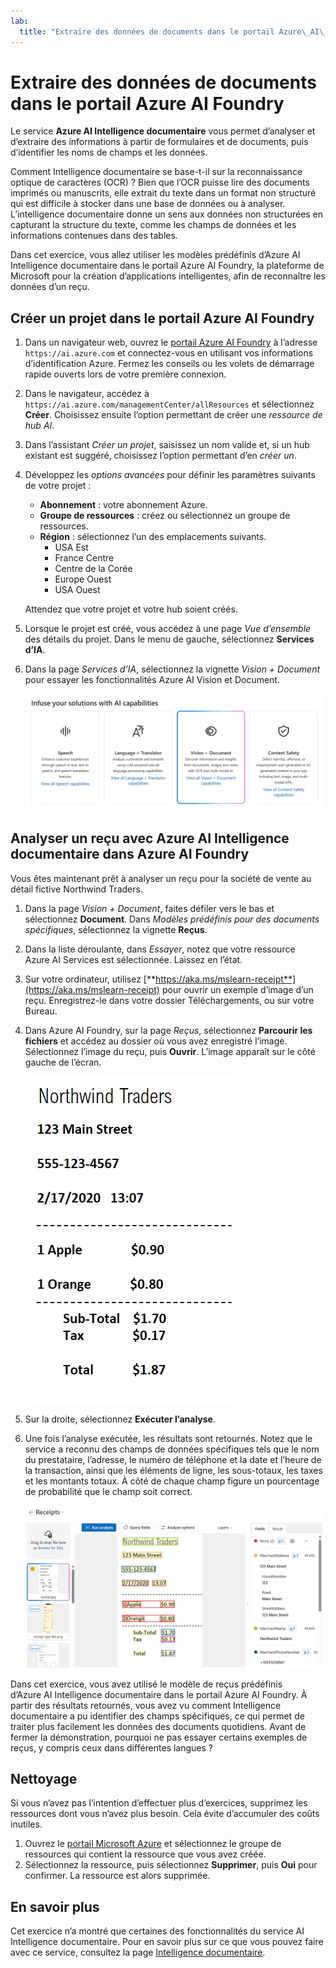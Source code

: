 ```yaml
---
lab:
  title: "Extraire des données de documents dans le portail Azure\_AI\_Foundry"
---
```


# Extraire des données de documents dans le portail Azure AI Foundry

Le service **Azure AI Intelligence documentaire** vous permet d’analyser et d’extraire des informations à partir de formulaires et de documents, puis d’identifier les noms de champs et les données. 

Comment Intelligence documentaire se base-t-il sur la reconnaissance optique de caractères (OCR) ? Bien que l’OCR puisse lire des documents imprimés ou manuscrits, elle extrait du texte dans un format non structuré qui est difficile à stocker dans une base de données ou à analyser. L’intelligence documentaire donne un sens aux données non structurées en capturant la structure du texte, comme les champs de données et les informations contenues dans des tables. 

Dans cet exercice, vous allez utiliser les modèles prédéfinis d’Azure AI Intelligence documentaire dans le portail Azure AI Foundry, la plateforme de Microsoft pour la création d’applications intelligentes, afin de reconnaître les données d’un reçu. 

## Créer un projet dans le portail Azure AI Foundry

1. Dans un navigateur web, ouvrez le [portail Azure AI Foundry](https://ai.azure.com) à l’adresse `https://ai.azure.com` et connectez-vous en utilisant vos informations d’identification Azure. Fermez les conseils ou les volets de démarrage rapide ouverts lors de votre première connexion. 

1. Dans le navigateur, accédez à `https://ai.azure.com/managementCenter/allResources` et sélectionnez **Créer**. Choisissez ensuite l’option permettant de créer une *ressource de hub AI*.

1. Dans l’assistant *Créer un projet*, saisissez un nom valide et, si un hub existant est suggéré, choisissez l’option permettant d’en *créer un*. 

1. Développez les *options avancées* pour définir les paramètres suivants de votre projet :
    - **Abonnement** : votre abonnement Azure.
    - **Groupe de ressources** : créez ou sélectionnez un groupe de ressources.
    - **Région** : sélectionnez l’un des emplacements suivants.
        * USA Est
        * France Centre
        * Centre de la Corée
        * Europe Ouest
        * USA Ouest

    Attendez que votre projet et votre hub soient créés.

1. Lorsque le projet est créé, vous accédez à une page *Vue d’ensemble* des détails du projet. Dans le menu de gauche, sélectionnez **Services d’IA**. 

1. Dans la page *Services d’IA*, sélectionnez la vignette *Vision + Document* pour essayer les fonctionnalités Azure AI Vision et Document.

    ![Capture d’écran de la vignette Vision + Document dans Azure AI Foundry.](./media/vision-document-tile.png)

## Analyser un reçu avec Azure AI Intelligence documentaire dans Azure AI Foundry 

Vous êtes maintenant prêt à analyser un reçu pour la société de vente au détail fictive Northwind Traders.

1. Dans la page *Vision + Document*, faites défiler vers le bas et sélectionnez **Document**. Dans *Modèles prédéfinis pour des documents spécifiques*, sélectionnez la vignette **Reçus**.

1. Dans la liste déroulante, dans *Essayer*, notez que votre ressource Azure AI Services est sélectionnée. Laissez en l’état.

1. Sur votre ordinateur, utilisez [**https://aka.ms/mslearn-receipt**](https://aka.ms/mslearn-receipt) pour ouvrir un exemple d’image d’un reçu. Enregistrez-le dans votre dossier Téléchargements, ou sur votre Bureau. 
 
1. Dans Azure AI Foundry, sur la page *Reçus*, sélectionnez **Parcourir les fichiers** et accédez au dossier où vous avez enregistré l’image. Sélectionnez l’image du reçu, puis **Ouvrir**. L’image apparaît sur le côté gauche de l’écran.

    ![Capture d’écran d’un reçu de Northwind.](media/document-intelligence/receipt.jpg)

1. Sur la droite, sélectionnez **Exécuter l’analyse**.

1. Une fois l’analyse exécutée, les résultats sont retournés. Notez que le service a reconnu des champs de données spécifiques tels que le nom du prestataire, l’adresse, le numéro de téléphone et la date et l’heure de la transaction, ainsi que les éléments de ligne, les sous-totaux, les taxes et les montants totaux. À côté de chaque champ figure un pourcentage de probabilité que le champ soit correct.

    ![Capture d’écran du résultat de l’analyse des reçus dans le portail Azure AI Foundry, montrant des zones englobantes autour des champs de données et du texte dans ces champs extraits.](media/receipt-lab-result.png)

Dans cet exercice, vous avez utilisé le modèle de reçus prédéfinis d’Azure AI Intelligence documentaire dans le portail Azure AI Foundry. À partir des résultats retournés, vous avez vu comment Intelligence documentaire a pu identifier des champs spécifiques, ce qui permet de traiter plus facilement les données des documents quotidiens. Avant de fermer la démonstration, pourquoi ne pas essayer certains exemples de reçus, y compris ceux dans différentes langues ?

## Nettoyage

Si vous n’avez pas l’intention d’effectuer plus d’exercices, supprimez les ressources dont vous n’avez plus besoin. Cela évite d’accumuler des coûts inutiles.

1. Ouvrez le [portail Microsoft Azure]( https://portal.azure.com) et sélectionnez le groupe de ressources qui contient la ressource que vous avez créée.
1. Sélectionnez la ressource, puis sélectionnez **Supprimer**, puis **Oui** pour confirmer. La ressource est alors supprimée.

## En savoir plus

Cet exercice n’a montré que certaines des fonctionnalités du service AI Intelligence documentaire. Pour en savoir plus sur ce que vous pouvez faire avec ce service, consultez la page [Intelligence documentaire](https://learn.microsoft.com/azure/ai-services/document-intelligence/overview?view=doc-intel-3.1.0).
